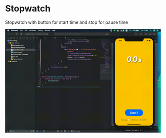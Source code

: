 # Stopwatch

Stopwatch with button for start time and stop for pause time

![](./asset/Stopwatch.gif)
